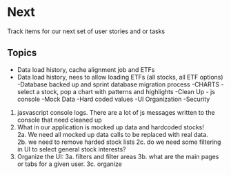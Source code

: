 # Next
Track items for our next set of user stories and or tasks

## Topics

- Data load history, cache alignment job and ETFs
- Data load history, nees to allow loading ETFs (all stocks, all ETF options)
-Database backed up and sprint database migration process
-CHARTS - select a stock, pop a chart with patterns and highlights
-Clean Up - js console
-Mock Data
-Hard coded values
-UI Organization
-Security


1. jasvascript console logs.  There are a lot of js messages written to the console that need cleaned up
2. What in our application is mocked up data and hardcoded stocks!  
2a. We need all mocked up data calls to be replaced with real data.  
2b. we need to remove harded stock lists 
2c. do we need some filtering in UI to select general stock interests?
3. Organize the UI:
3a. filters and filter areas
3b. what are the main pages or tabs for a given user.
3c. organize


